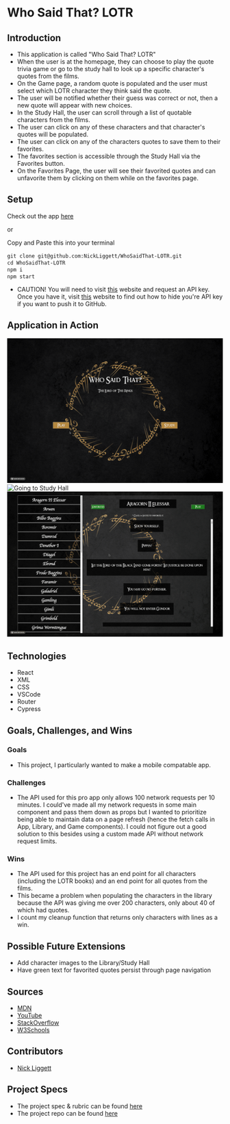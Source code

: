 # Who Said That? LOTR

## Introduction
  - This application is called "Who Said That? LOTR"
  - When the user is at the homepage, they can choose to play the quote trivia game or go to the study hall to look up a specific character's quotes from the films.
  - On the Game page, a random quote is populated and the user must select which LOTR character they think said the quote.
  - The user will be notified whether their guess was correct or not, then a new quote will appear with new choices.
  - In the Study Hall, the user can scroll through a list of quotable characters from the films.
  - The user can click on any of these characters and that character's quotes will be populated.
  - The user can click on any of the characters quotes to save them to their favorites.
  - The favorites section is accessible through the Study Hall via the Favorites button.
  - On the Favorites Page, the user will see their favorited quotes and can unfavorite them by clicking on them while on the favorites page.
  
## Setup
Check out the app [here](https://nickliggett.github.io/WhoSaidThat-LOTR/)

or

Copy and Paste this into your terminal

```
git clone git@github.com:NickLiggett/WhoSaidThat-LOTR.git
cd WhoSaidThat-LOTR
npm i
npm start
```

* CAUTION! You will need to visit [this](https://the-one-api.dev/) website and request an API key.
Once you have it, visit [this](https://betterprogramming.pub/how-to-hide-your-api-keys-c2b952bc07e6) website to find out how to hide you're API key if you want to push it to GitHub. 


## Application in Action
![Playing the Game](https://github.com/NickLiggett/WhoSaidThat-LOTR/blob/7b6c9deaf446086ab8cab08625f1d04e5c0822ad/GIFS/2022-09-25%2022.17.22.gif)
![Going to Study Hall](https://github.com/NickLiggett/WhoSaidThat-LOTR/blob/40899d5e08472d4535dd369c781c270149d01401/GIFS/2022-09-25%2022.17.57.gif)
![Favoriting a Quote](https://github.com/NickLiggett/WhoSaidThat-LOTR/blob/40899d5e08472d4535dd369c781c270149d01401/GIFS/2022-09-25%2022.18.26.gif)

## Technologies
  - React
  - XML
  - CSS
  - VSCode
  - Router
  - Cypress

## Goals, Challenges, and Wins
### Goals
 - This project, I particularly wanted to make a mobile compatable app.

### Challenges
- The API used for this pro app only allows 100 network requests per 10 minutes. I could've made all my network requests in some main component and pass them down as props but I wanted to prioritize being able to maintain data on a page refresh (hence the fetch calls in App, Library, and Game components). I could not figure out a good solution to this besides using a custom made API without network request limits.

### Wins
- The API used for this project has an end point for all characters (including the LOTR books) and an end point for all quotes from the films.
- This became a problem when populating the characters in the library because the API was giving me over 200 characters, only about 40 of which had quotes.
- I count my cleanup function that returns only characters with lines as a win.

## Possible Future Extensions
- Add character images to the Library/Study Hall
- Have green text for favorited quotes persist through page navigation


## Sources
  - [MDN](http://developer.mozilla.org/en-US/)
  - [YouTube](https://www.youtube.com/)
  - [StackOverflow](https://www.stackoverflow.com/)
  - [W3Schools](https://www.w3schools.com/)
  
## Contributors
  - [Nick Liggett](https://github.com/NickLiggett)

## Project Specs
  - The project spec & rubric can be found [here](https://frontend.turing.edu/projects/module-3/showcase.html)
  - The project repo can be found [here](https://github.com/NickLiggett/WhoSaidThat-LOTR)
